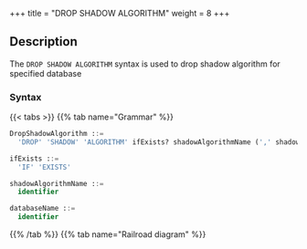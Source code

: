 +++
title = "DROP SHADOW ALGORITHM"
weight = 8
+++

## Description

The `DROP SHADOW ALGORITHM` syntax is used to drop shadow algorithm for specified database

### Syntax

{{< tabs >}}
{{% tab name="Grammar" %}}
```sql
DropShadowAlgorithm ::=
  'DROP' 'SHADOW' 'ALGORITHM' ifExists? shadowAlgorithmName (',' shadowAlgorithmName)* ('FROM' databaseName)?

ifExists ::=
  'IF' 'EXISTS'

shadowAlgorithmName ::=
  identifier

databaseName ::=
  identifier
```
{{% /tab %}}
{{% tab name="Railroad diagram" %}}
<iframe frameborder="0" name="diagram" id="diagram" width="100%" height="100%"></iframe>
{{% /tab %}}
{{< /tabs >}}

### Supplement

- When databaseName is not specified, the default is the currently used DATABASE. If DATABASE is not used, No database selected will be prompted;
- `ifExists` clause is used for avoid `shadow algorithm not exists` error.

### Example

- Drop mutiple shadow algorithm for specified database

```sql
DROP SHADOW ALGORITHM shadow_rule_t_order_simple_hint_0, shadow_rule_t_order_item_simple_hint_0 FROM shadow_db;
```

- Drop single shadow algorithm for current database

```sql
DROP SHADOW ALGORITHM shadow_rule_t_order_simple_hint_0;
```

- Drop shadow algorithm with `ifExists` clause

```sql
DROP SHADOW ALGORITHM IF EXISTS shadow_rule_t_order_simple_hint_0;
```

### Reserved word

`DROP`, `SHODOW`, `ALGORITHM`, `FROM`

### Related links

- [Reserved word](/en/user-manual/shardingsphere-proxy/distsql/syntax/reserved-word/)
